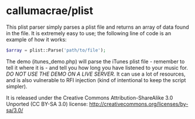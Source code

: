 # callumacrae/plist

This plist parser simply parses a plist file and returns an array of data found in the file. It is extremely easy to use; the following line of code is an example of how it works:

```php
$array = plist::Parse('path/to/file');
```

The demo (itunes_demo.php) will parse the iTunes plist file - remember to tell it where it is - and tell you how long you have listened to your music for. *DO NOT USE THE DEMO ON A LIVE SERVER.* It can use a lot of resources, and is also vulnerable to RFI injection (kind of intentional to keep the script simpler).

It is released under the Creative Commons Attribution-ShareAlike 3.0 Unported (CC BY-SA 3.0) license:
http://creativecommons.org/licenses/by-sa/3.0/